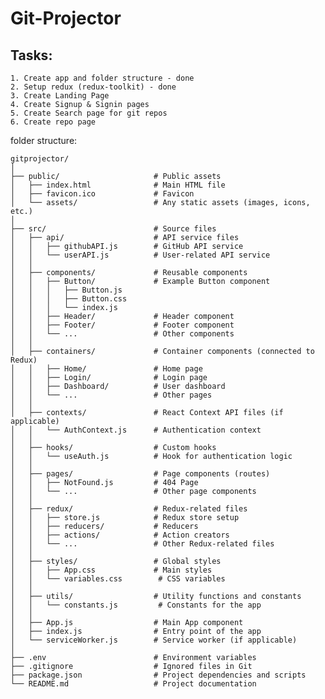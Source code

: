 # Git-Projector

## Tasks:

    1. Create app and folder structure - done
    2. Setup redux (redux-toolkit) - done
    3. Create Landing Page
    4. Create Signup & Signin pages
    5. Create Search page for git repos
    6. Create repo page

folder structure:

    gitprojector/
    │
    ├── public/                     # Public assets
    │   ├── index.html              # Main HTML file
    │   ├── favicon.ico             # Favicon
    │   └── assets/                 # Any static assets (images, icons, etc.)
    │
    ├── src/                        # Source files
    │   ├── api/                    # API service files
    │   │   ├── githubAPI.js        # GitHub API service
    │   │   └── userAPI.js          # User-related API service
    │   │
    │   ├── components/             # Reusable components
    │   │   ├── Button/             # Example Button component
    │   │   │   ├── Button.js
    │   │   │   ├── Button.css
    │   │   │   └── index.js
    │   │   ├── Header/             # Header component
    │   │   ├── Footer/             # Footer component
    │   │   └── ...                 # Other components
    │   │
    │   ├── containers/             # Container components (connected to Redux)
    │   │   ├── Home/               # Home page
    │   │   ├── Login/              # Login page
    │   │   ├── Dashboard/          # User dashboard
    │   │   └── ...                 # Other pages
    │   │
    │   ├── contexts/               # React Context API files (if applicable)
    │   │   └── AuthContext.js      # Authentication context
    │   │
    │   ├── hooks/                  # Custom hooks
    │   │   └── useAuth.js          # Hook for authentication logic
    │   │
    │   ├── pages/                  # Page components (routes)
    │   │   ├── NotFound.js         # 404 Page
    │   │   └── ...                 # Other page components
    │   │
    │   ├── redux/                  # Redux-related files
    │   │   ├── store.js            # Redux store setup
    │   │   ├── reducers/           # Reducers
    │   │   ├── actions/            # Action creators
    │   │   └── ...                 # Other Redux-related files
    │   │
    │   ├── styles/                 # Global styles
    │   │   ├── App.css             # Main styles
    │   │   └── variables.css        # CSS variables
    │   │
    │   ├── utils/                  # Utility functions and constants
    │   │   └── constants.js         # Constants for the app
    │   │
    │   ├── App.js                  # Main App component
    │   ├── index.js                # Entry point of the app
    │   └── serviceWorker.js        # Service worker (if applicable)
    │
    ├── .env                        # Environment variables
    ├── .gitignore                  # Ignored files in Git
    ├── package.json                # Project dependencies and scripts
    └── README.md                   # Project documentation
